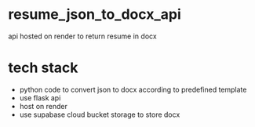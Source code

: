 # resume_json_to_docx_api
api hosted on render to return resume in docx

# tech stack
- python code to convert json to docx according to predefined template
- use flask api
- host on render 
- use supabase cloud bucket storage to store docx
